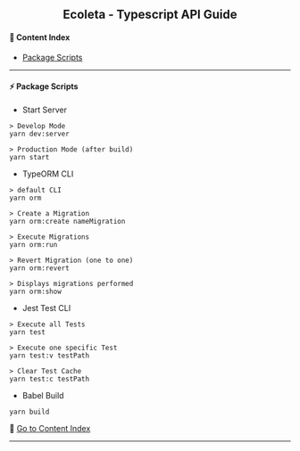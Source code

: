 <h2 align="center">Ecoleta - Typescript API Guide</h2>

#### :bookmark_tabs: Content Index
- [Package Scripts](#zap-package-scripts)

---

#### :zap: Package Scripts

* Start Server 
```
> Develop Mode
yarn dev:server

> Production Mode (after build)
yarn start
```

* TypeORM CLI 
```
> default CLI
yarn orm 

> Create a Migration
yarn orm:create nameMigration 

> Execute Migrations
yarn orm:run 

> Revert Migration (one to one)
yarn orm:revert 

> Displays migrations performed
yarn orm:show 
```

* Jest Test CLI
```
> Execute all Tests
yarn test

> Execute one specific Test
yarn test:v testPath

> Clear Test Cache
yarn test:c testPath

```

* Babel Build
```
yarn build
```

:bookmark_tabs: [Go to Content Index](#bookmark_tabs-content-index)

---
